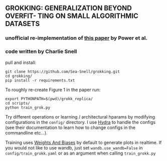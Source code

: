 ## GROKKING: GENERALIZATION BEYOND OVERFIT- TING ON SMALL ALGORITHMIC DATASETS
### unofficial re-implementation of [this paper](https://mathai-iclr.github.io/papers/papers/MATHAI_29_paper.pdf) by Power et al.
### code written by Charlie Snell

pull and install:
```
git clone https://github.com/Sea-Snell/grokking.git
cd grokking/
pip install -r requirements.txt
```

To roughly re-create Figure 1 in the paper run:



```
export PYTHONPATH=$(pwd)/grokk_replica/
cd scripts/
python train_grok.py
```

Try different operations or learning / architectural hparams by modifying configurations in the `config/` directory. I use [Hydra](https://hydra.cc/docs/intro) to handle the configs (see their documentation to learn how to change configs in the commandline etc...).

Training uses [Weights And Biases](https://wandb.ai/home) by default to generate plots in realtime. If you would not like to use wandb, just set `wandb.use_wandb=False` in `config/train_grokk.yaml` or as an argument when calling `train_grokk.py`
